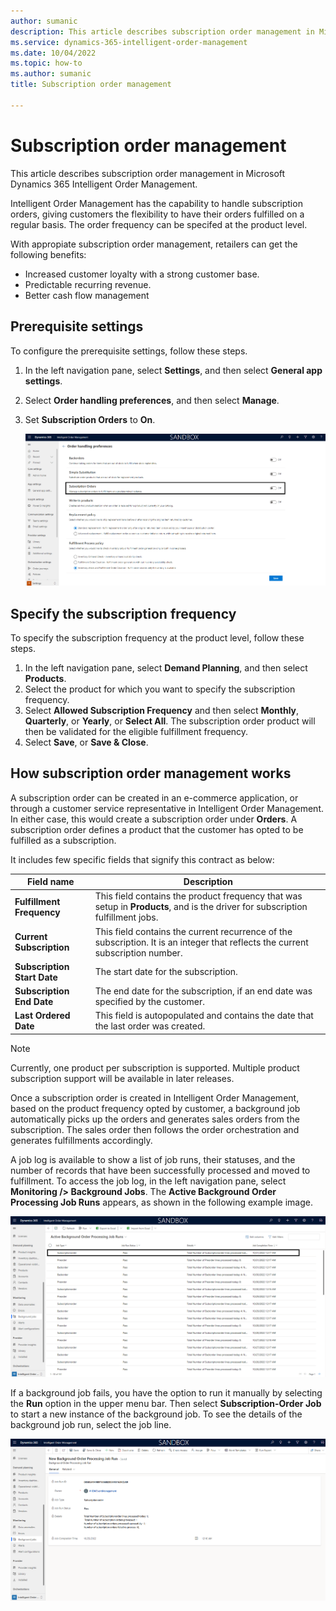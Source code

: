 ```yaml
---
author: sumanic
description: This article describes subscription order management in Microsoft Dynamics 365 Intelligent Order Management.
ms.service: dynamics-365-intelligent-order-management
ms.date: 10/04/2022
ms.topic: how-to
ms.author: sumanic
title: Subscription order management

---
```


# Subscription order management

This article describes subscription order management in Microsoft Dynamics 365 Intelligent Order Management.

Intelligent Order Management has the capability to handle subscription orders, giving customers the flexibility to have their orders fulfilled on a regular basis. The order frequency can be specifed at the product level.

With appropiate subscription order management, retailers can get the following benefits:

- Increased customer loyalty with a strong customer base.
- Predictable recurring revenue.
- Better cash flow management

## Prerequisite settings

To configure the prerequisite settings, follow these steps.

1. In the left navigation pane, select **Settings**, and then select **General app settings**.
1. Select **Order handling preferences**, and then select **Manage**.
1. Set **Subscription Orders** to **On**.
        
   ![Subscription order.](media/Subscription.png)

## Specify the subscription frequency 

To specify the subscription frequency at the product level, follow these steps.

1. In the left navigation pane, select **Demand Planning**, and then select **Products**.
1. Select the product for which you want to specify the subscription frequency.
1. Select **Allowed Subscription Frequency** and then select **Monthly**, **Quarterly**, or **Yearly**, or **Select All**. The subscription order product will then be validated for the eligible fulfillment frequency.
1. Select **Save**, or **Save & Close**.

## How subscription order management works

A subscription order can be created in an e-commerce application, or through a customer service representative in Intelligent Order Management. In either case, this would create a subscription order under **Orders**. A subscription order defines a product that the customer has opted to be fulfilled as a subscription.

It includes few specific fields that signify this contract as below:

| Field name | Description |
| ---- | ----------- |
| **Fulfillment Frequency** | This field contains the product frequency that was setup in **Products**, and is the driver for subscription fulfillment jobs.|
| **Current Subscription** | This field contains the current recurrence of the subscription. It is an integer that reflects the current subscription number.|
| **Subscription Start Date** | The start date for the subscription. |
| **Subscription End Date** | The end date for the subscription, if an end date was specified by the customer. |
| **Last Ordered Date** | This field is autopopulated and contains the date that the last order was created. |

> [!NOTE]
> Currently, one product per subscription is supported. Multiple product subscription support will be available in later releases.

Once a subscription order is created in Intelligent Order Management, based on the product frequency opted by customer, a background job automatically picks up the orders and generates sales orders from the subscription. The sales order then follows the order orchestration and generates fulfillments accordingly.

A job log is available to show a list of job runs, their statuses, and the number of records that have been successfully processed and moved to fulfillment. To access the job log, in the left navigation pane, select **Monitoring /> Background Jobs**. The **Active Background Order Processing Job Runs** appears, as shown in the following example image.

![Job.](media/SubsJob.png)

If a background job fails, you have the option to run it manually by selecting the **Run** option in the upper menu bar. Then select **Subscription-Order Job** to start a new instance of the background job. To see the details of the background job run, select the job line.

![Jobdetails.](media/SubsDet.png)
